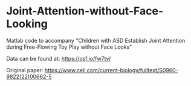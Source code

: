 # Joint-Attention-without-Face-Looking
Matlab code to accompany "Children with ASD Establish Joint Attention during Free-Flowing Toy Play without Face Looks"

Data can be found at: https://osf.io/fw7tv/ 

Original paper: https://www.cell.com/current-biology/fulltext/S0960-9822(22)00662-5
